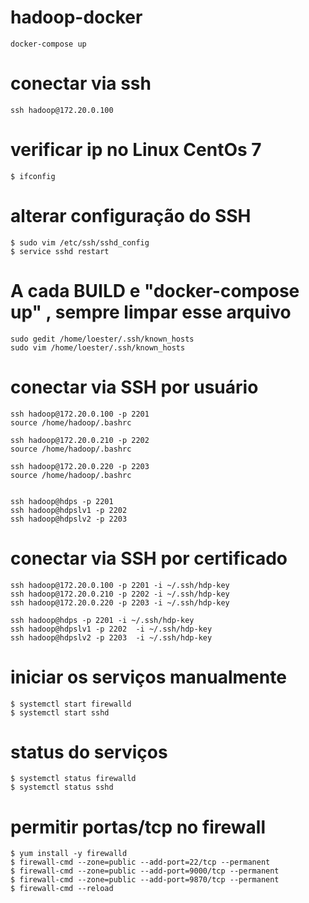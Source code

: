 # hadoop-docker
```
docker-compose up
```

# conectar via ssh
```
ssh hadoop@172.20.0.100
``` 

# verificar ip no Linux CentOs 7
```
$ ifconfig
```

# alterar configuração do SSH
```
$ sudo vim /etc/ssh/sshd_config
$ service sshd restart
```

# A cada BUILD e "docker-compose up" , sempre limpar esse arquivo
```
sudo gedit /home/loester/.ssh/known_hosts
sudo vim /home/loester/.ssh/known_hosts
```

# conectar via SSH por usuário
```
ssh hadoop@172.20.0.100 -p 2201
source /home/hadoop/.bashrc

ssh hadoop@172.20.0.210 -p 2202
source /home/hadoop/.bashrc

ssh hadoop@172.20.0.220 -p 2203
source /home/hadoop/.bashrc


ssh hadoop@hdps -p 2201
ssh hadoop@hdpslv1 -p 2202
ssh hadoop@hdpslv2 -p 2203
```

# conectar via SSH por certificado
```
ssh hadoop@172.20.0.100 -p 2201 -i ~/.ssh/hdp-key
ssh hadoop@172.20.0.210 -p 2202 -i ~/.ssh/hdp-key
ssh hadoop@172.20.0.220 -p 2203 -i ~/.ssh/hdp-key

ssh hadoop@hdps -p 2201 -i ~/.ssh/hdp-key
ssh hadoop@hdpslv1 -p 2202  -i ~/.ssh/hdp-key
ssh hadoop@hdpslv2 -p 2203  -i ~/.ssh/hdp-key
```

# iniciar os serviços manualmente
```
$ systemctl start firewalld
$ systemctl start sshd
```

# status do serviços
```
$ systemctl status firewalld
$ systemctl status sshd
```

# permitir portas/tcp no firewall
```
$ yum install -y firewalld
$ firewall-cmd --zone=public --add-port=22/tcp --permanent
$ firewall-cmd --zone=public --add-port=9000/tcp --permanent
$ firewall-cmd --zone=public --add-port=9870/tcp --permanent
$ firewall-cmd --reload
```
